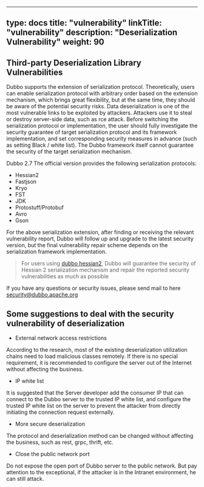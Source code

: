 
---
type: docs
title: "vulnerability"
linkTitle: "vulnerability"
description: "Deserialization Vulnerability"
weight: 90
---


## Third-party Deserialization Library Vulnerabilities
Dubbo supports the extension of serialization protocol. Theoretically, users can enable serialization protocol with arbitrary order based on the extension mechanism, which brings great flexibility, but at the same time, they should be aware of the potential security risks.
Data deserialization is one of the most vulnerable links to be exploited by attackers. Attackers use it to steal or destroy server-side data, such as rce attack. 
Before switching the serialization protocol or implementation, the user should fully investigate the security guarantee of target serialization protocol and its framework implementation, and set corresponding security measures in advance (such as setting Black / white list). The Dubbo framework itself cannot guarantee the security of the target serialization mechanism.

Dubbo 2.7 The official version provides the following serialization protocols:
* Hessian2
* Fastjson
* Kryo
* FST
* JDK
* Protostuff/Protobuf
* Avro
* Gson

For the above serialization extension, after finding or receiving the relevant vulnerability report, Dubbo will follow up and upgrade to the latest security version, but the final vulnerability repair scheme depends on the serialization framework implementation.
> For users using [dubbo hessian2](https://github.com/apache/dubbo-hessian-lite/releases), Dubbo will guarantee the security of Hessian 2 serialization mechanism and repair the reported security vulnerabilities as much as possible   

If you have any questions or security issues, please send mail to here security@dubbo.apache.org

## Some suggestions to deal with the security vulnerability of deserialization

* External network access restrictions

According to the research, most of the existing deserialization utilization chains need to load malicious classes remotely. If there is no special requirement, it is recommended to configure the server out of the Internet without affecting the business.

* IP white list

It is suggested that the Server developer add the consumer IP that can connect to the Dubbo server to the trusted IP white list, and configure the trusted IP white list on the server to prevent the attacker from directly initiating the connection request externally.

* More secure deserialization

The protocol and deserialization method can be changed without affecting the business, such as rest, grpc, thrift, etc.

* Close the public network port

Do not expose the open port of Dubbo server to the public network. But pay attention to the exceptional, if the attacker is in the Intranet environment, he can still attack.
